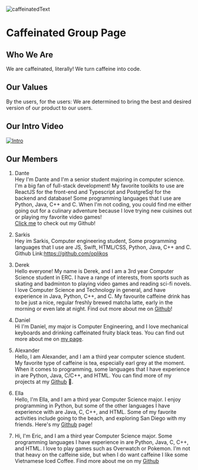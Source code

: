  ![caffeinatedText](https://user-images.githubusercontent.com/39254531/196010304-84a2632c-d89d-416d-bda7-bc0baf86211b.png)
 # Caffeinated Group Page

 ## Who We Are
 We are caffeinated, literally! We turn caffeine into code. 
 
 ## Our Values
 By the users, for the users:
 We are determined to bring the best and desired version of our product to our users. 

## Our Intro Video
[![Intro](https://img.youtube.com/vi/2DNqdQ3ezug/0.jpg)](https://www.youtube.com/watch?v=2DNqdQ3ezug)

 ## Our Members
1. Dante\
Hey I'm Dante and I'm a senior student majoring in computer science. I'm a big fan of full-stack development! My favorite toolkits to use are ReactJS for the front-end and Typescript and PostgreSql for the backend and database! Some programming languages that I use are Python, Java, C++ and C. When I'm not coding, you could find me either going out for a culinary adventure because I love trying new cuisines out or playing my favorite video games!\
[Click me](https://github.com/RedPandazz) to check out my Github!

2. Sarkis\
Hey im Sarkis, Computer engineering student, Some programming languages that I use are JS, Swift, HTML/CSS, Python, Java, C++ and C.
Github Link:https://github.com/oplikos

3. Derek\
Hello everyone! My name is Derek, and I am a 3rd year Computer Science student in ERC. I have a range of interests, from sports such as skating and badminton to playing video games and reading sci-fi novels. I love Computer Science and Technology in general, and have experience in Java, Python, C++, and C. My favourite caffeine drink has to be just a nice, regular freshly brewed matcha latte, early in the morning or even late at night. Find out more about me on [Github](https://github.com/daz005)!

4. Daniel\
Hi I'm Daniel, my major is Computer Engineering, and I love mechanical keyboards and drinking caffeinated fruity black teas. You can find out more about me on [my page](https://dziper.github.io/mypages/).

5. Alexander\
Hello, I am Alexander, and I am a third year computer science student. My favorite type of caffeine is tea, especially earl grey at the moment. When it comes to programming, some languages that I have experience in are Python, Java, C/C++, and HTML. You can find more of my projects at my [Github](https://github.com/Alexander-Kourjanski) 👀.

6. Ella\
Hello, I'm Ella, and I am a third year Computer Science major. I enjoy programming in Python, but some of the other languages I have experience with are Java, C, C++, and HTML. Some of my favorite activities include going to the beach, and exploring San Diego with my friends. Here's my [Github](https://github.com/ellatung1) page!

7. Hi, I'm Eric, and I am a third year Computer Science major. Some programming languages I have experience in are Python, Java, C, C++, and HTML. I love to play games such as Overwatch or Pokemon. I'm not that heavy on the caffeine side, but when I do want caffeine I like some Vietnamese Iced Coffee. Find more about me on my [Github](https://e7tran.github.io/)
